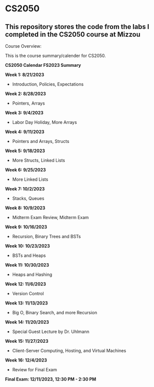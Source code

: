 # CS2050
This repository stores the code from the labs I completed in the CS2050 course at Mizzou
---
Course Overview:

This is the course summary/calender for CS2050.

**CS2050 Calendar FS2023 Summary**

**Week 1: 8/21/2023**

  - Introduction, Policies, Expectations

**Week 2: 8/28/2023**

  - Pointers, Arrays

**Week 3: 9/4/2023**

  - Labor Day Holiday, More Arrays

**Week 4: 9/11/2023**

  - Pointers and Arrays, Structs

**Week 5: 9/18/2023**

  - More Structs, Linked Lists

**Week 6: 9/25/2023**

  - More Linked Lists

**Week 7: 10/2/2023**

  - Stacks, Queues

**Week 8: 10/9/2023**

  - Midterm Exam Review, Midterm Exam

**Week 9: 10/16/2023**

  - Recursion, Binary Trees and BSTs

**Week 10: 10/23/2023**

  - BSTs and Heaps

**Week 11: 10/30/2023**

  - Heaps and Hashing

**Week 12: 11/6/2023**

  - Version Control

**Week 13: 11/13/2023**

  - Big O, Binary Search, and more Recursion

**Week 14: 11/20/2023**

  - Special Guest Lecture by Dr. Uhlmann

**Week 15: 11/27/2023**

  - Client-Server Computing, Hosting, and Virtual Machines

**Week 16: 12/4/2023**

  - Review for Final Exam

**Final Exam: 12/11/2023, 12:30 PM - 2:30 PM**

